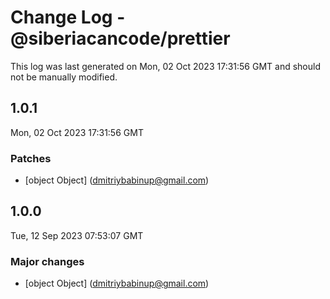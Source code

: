 # Change Log - @siberiacancode/prettier

This log was last generated on Mon, 02 Oct 2023 17:31:56 GMT and should not be manually modified.

<!-- Start content -->

## 1.0.1

Mon, 02 Oct 2023 17:31:56 GMT

### Patches

- [object Object] (dmitriybabinup@gmail.com)

## 1.0.0

Tue, 12 Sep 2023 07:53:07 GMT

### Major changes

- [object Object] (dmitriybabinup@gmail.com)
